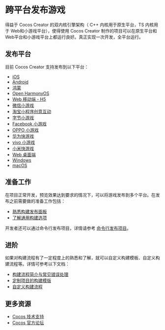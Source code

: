 # 跨平台发布游戏

得益于 Cocos Creator 的双内核引擎架构（ C++ 内核用于原生平台，TS 内核用于 Web和小游戏平台），使得使用 Cocos Creator 制作的项目可以在原生平台和Web平台和小游戏平台上都运行良好。真正实现一次开发，全平台运行。

## 发布平台

目前 Cocos Creator 支持发布到以下平台：
- [iOS](./ios/index.md)
- [Android](./android/index.md)
- [鸿蒙](./publish-huawei-ohos.md)
- [Open HarmonyOS](./publish-openharmony.md)
- [Web 移动端 - H5](./publish-web.md)
- [微信小游戏](./publish-wechatgame.md)
- [淘宝小程序创意互动](./publish-taobao-creative-app.md)
- [字节小游戏](./publish-bytedance-mini-game.md)
- [Facebook 小游戏](./publish-fb-instant-games.md)
- [OPPO 小游戏](./publish-oppo-mini-game.md)
- [华为快游戏](./publish-huawei-quick-game.md)
- [vivo 小游戏](./publish-vivo-mini-game.md)
- [小米快游戏](./publish-xiaomi-quick-game.md)
- [Web 桌面端](publish-web.md)
- [Windows](./windows/index.md)
- [macOS](./ios/index.md)

## 准备工作

在项目正常开发，预览效果达到要求的情况下，可以将游戏发布到多个平台。在发布之前需要做的准备工作包括：

- [熟悉构建发布面板](build-panel.md)
- [了解通用构建选项](build-options.md)

开发者还可以通过命令行发布项目，详情请参考 [命令行发布项目](publish-in-command-line.md)。

## 进阶

如果对构建流程有了一定程度上的熟悉和了解，就可以自定义构建模板、自定义构建流程等。详情可参考以下文档：

- [构建流程简介与常见错误处理](build-guide.md)
- [定制项目的构建模版](custom-project-build-template.md)
- [自定义构建流程](custom-build-plugin.md)

## 更多资源

- [Cocos 技术支持](https://www.cocos.com/assistant)
- [Cocos 官方论坛](https://forum.cocos.org/)
